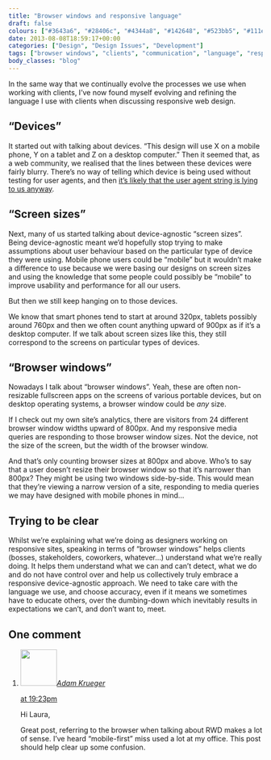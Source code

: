 ```yaml
---
title: "Browser windows and responsive language"
draft: false
colours: ["#3643a6", "#28406c", "#4344a8", "#142648", "#523bb5", "#111e40", "#7343a8"]
date: 2013-08-08T18:59:17+00:00
categories: ["Design", "Design Issues", "Development"]
tags: ["browser windows", "clients", "communication", "language", "responsive design", "screen sizes"]
body_classes: "blog"
---
```


In the same way that we continually evolve the processes we use when working with clients, I’ve now found myself evolving and refining the language I use with clients when discussing responsive web design.

## “Devices”

It started out with talking about devices. “This design will use X on a mobile phone, Y on a tablet and Z on a desktop computer.” Then it seemed that, as a web community, we realised that the lines between these devices were fairly blurry. There’s no way of telling which device is being used without testing for user agents, and then [it’s likely that the user agent string is lying to us anyway](http://farukat.es/journal/2011/02/499-lest-we-forget-or-how-i-learned-whats-so-bad-about-browser-sniffing).

## “Screen sizes”

Next, many of us started talking about device-agnostic “screen sizes”. Being device-agnostic meant we’d hopefully stop trying to make assumptions about user behaviour based on the particular type of device they were using. Mobile phone users could be “mobile” but it wouldn’t make a difference to use because we were basing our designs on screen sizes and using the knowledge that some people could possibly be “mobile” to improve usability and performance for all our users.

But then we still keep hanging on to those devices.

We know that smart phones tend to start at around 320px, tablets possibly around 760px and then we often count anything upward of 900px as if it’s a desktop computer. If we talk about screen sizes like this, they still correspond to the screens on particular types of devices.

## “Browser windows”

Nowadays I talk about “browser windows”. Yeah, these are often non-resizable fullscreen apps on the screens of various portable devices, but on desktop operating systems, a browser window could be *any* size.

If I check out my own site’s analytics, there are visitors from 24 different browser window widths upward of 800px. And my responsive media queries are responding to those browser window sizes. Not the device, not the size of the screen, but the width of the browser window.

And that’s only counting browser sizes at 800px and above. Who’s to say that a user doesn’t resize their browser window so that it’s narrower than 800px? They might be using two windows side-by-side. This would mean that they’re viewing a narrow version of a site, responding to media queries we may have designed with mobile phones in mind…

## Trying to be clear

Whilst we’re explaining what we’re doing as designers working on responsive sites, speaking in terms of “browser windows” helps clients (bosses, stakeholders, coworkers, whatever…) understand what we’re really doing. It helps them understand what we can and can’t detect, what we do and do not have control over and help us collectively truly embrace a responsive device-agnostic approach. We need to take care with the language we use, and choose accuracy, even if it means we sometimes have to educate others, over the dumbing-down which inevitably results in expectations we can’t, and don’t want to, meet.

## One comment

<ol class="commentlist">
	<li class="comment even thread-even depth-1" id="li-comment-567">
			<div class="comment-author vcard">
			<img alt='' src='https://secure.gravatar.com/avatar/980339c2fa3195876f7389fa0db3ed3e?s=72&amp;d=mm&amp;r=g' srcset='https://secure.gravatar.com/avatar/980339c2fa3195876f7389fa0db3ed3e?s=144&amp;d=mm&amp;r=g 2x' class='avatar avatar-72 photo' height='72' width='72' /><cite class="fn"><a href='http://kruegerdesigns.com' rel='external nofollow' class='url'>Adam Krueger</a></cite>
				<aside class="comment-meta commentmetadata"><p><a href="#comment-567"><time datetime="2013-08-08T19:23:43+00:00" pubdate class="published">
		 at <span class="hours">19:23pm</span></time></a></p>
	</aside>
	</div>
	<div class="comment-entry">
		Hi Laura,

Great post, referring to the browser when talking about RWD makes a lot of sense. I’ve heard “mobile-first” miss used a lot at my office. This post should help clear up some confusion.
		</div>
	</li>
</ol>
